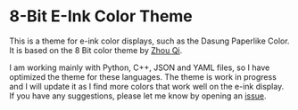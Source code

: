 # 8-Bit E-Ink Color Theme

This is a theme for e-ink color displays, such as the Dasung Paperlike Color. It is based on the 8 Bit color theme by [Zhou Qi](https://github.com/HandsomeOne/8bit).

I am working mainly with Python, C++, JSON and YAML files, so I have optimized the theme for these languages. The theme is work in progress and I will update it as I find more colors that work well on the e-ink display. If you have any suggestions, please let me know by opening an [issue](https://github.com/davidzanger/8-Bit-E-Ink-Color/issues).